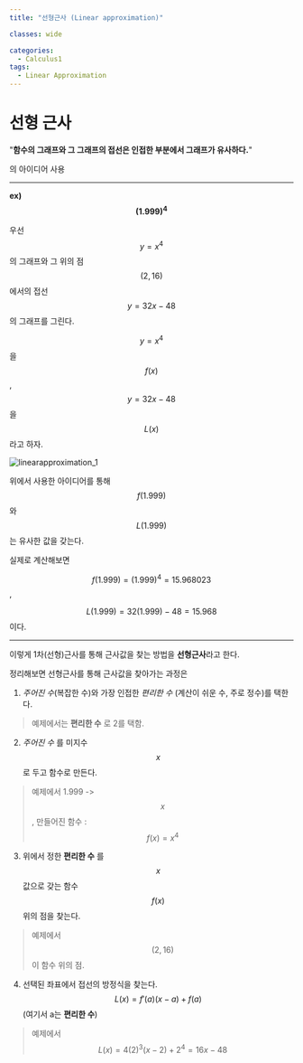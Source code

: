 ```yaml
---
title: "선형근사 (Linear approximation)"

classes: wide

categories:
  - Calculus1
tags:
  - Linear Approximation
---
```

# 선형 근사

"**함수의 그래프와 그 그래프의 접선은 인접한 부분에서 그래프가 유사하다.**"

의 아이디어 사용

---

**ex) $$ (1.999)^4 $$**

우선 $$y = x^4$$ 의 그래프와 그 위의 점 $$(2,16)$$에서의 접선 $$y = 32x - 48$$의 그래프를 그린다.

$$ y = x^4 $$을 $$f(x)$$,  $$ y = 32x - 48$$을 $$L(x)$$라고 하자.

![linearapproximation_1](https://user-images.githubusercontent.com/72269271/110303746-1abf3b80-803e-11eb-8c03-1a6f83c92765.JPG)

위에서 사용한 아이디어를 통해 $$f(1.999)$$ 와 $$L(1.999)$$는 유사한 값을 갖는다.

실제로 계산해보면

 $$f(1.999) = (1.999)^4 = 15.968023$$,


 $$L(1.999) = 32(1.999)-48 = 15.968$$ 이다.

---
이렇게 1차(선형)근사를 통해 근사값을 찾는 방법을 **선형근사**라고 한다.

정리해보면 선형근사를 통해 근사값을 찾아가는 과정은

1. _주어진 수_(복잡한 수)와 가장 인접한 _편리한 수_ (계산이 쉬운 수, 주로 정수)를 택한다. 
> 예제에서는 **편리한 수** 로 2를 택함. 

2. _주어진 수_ 를 미지수$$x$$ 로 두고 함수로 만든다.
> 예제에서 1.999 -> $$x$$ , 만들어진 함수 : $$ f(x) = x^4$$

3. 위에서 정한 **편리한 수** 를 $$x$$ 값으로 갖는 함수 $$f(x)$$위의 점을 찾는다.
> 예제에서 $$(2,16)$$이 함수 위의 점.

4. 선택된 좌표에서 접선의 방정식을 찾는다. $$ L(x) = f'(a)(x-a)+f(a)$$ (여기서 a는 **편리한 수**)
> 예제에서 $$L(x) = 4(2)^3(x-2)+2^4 = 16x - 48$$